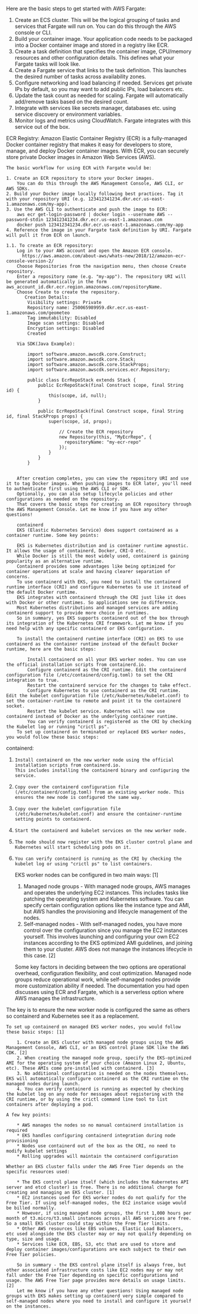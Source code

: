 Here are the basic steps to get started with AWS Fargate:

1. Create an ECS cluster. This will be the logical grouping of tasks and services that Fargate will run on. 
   You can do this through the AWS console or CLI.
2. Build your container image. Your application code needs to be packaged into a Docker container image and stored in a registry like ECR.
3. Create a task definition that specifies the container image, CPU/memory resources and other configuration details. 
   This defines what your Fargate tasks will look like.
4. Create a Fargate service that links to the task definition. This launches the desired number of tasks across availability zones.
5. Configure networking and load balancing if needed. Services get private IPs by default, so you may want to add public IPs, load balancers etc.
6. Update the task count as needed for scaling. Fargate will automatically add/remove tasks based on the desired count.
7. Integrate with services like secrets manager, databases etc. using service discovery or environment variables.
8. Monitor logs and metrics using CloudWatch. Fargate integrates with this service out of the box.

ECR Registry:
    Amazon Elastic Container Registry (ECR) is a fully-managed Docker container registry that makes it easy for developers to store, manage, and deploy Docker container images. With ECR, you can securely store private Docker images in Amazon Web Services (AWS).

    The basic workflow for using ECR with Fargate would be:

    1. Create an ECR repository to store your Docker images. 
        You can do this through the AWS Management Console, AWS CLI, or AWS SDKs.
    2. Build your Docker image locally following best practices. Tag it with your repository URI (e.g. 123412341234.dkr.ecr.us-east-1.amazonaws.com/my-app).
    3. Use the AWS CLI to authenticate and push the image to ECR:
        aws ecr get-login-password | docker login --username AWS --password-stdin 123412341234.dkr.ecr.us-east-1.amazonaws.com
        docker push 123412341234.dkr.ecr.us-east-1.amazonaws.com/my-app
    4. Reference the image in your Fargate task definition by URI. Fargate will pull it from ECR on launch.

    1.1. To create an ECR repository:
        Log in to your AWS account and open the Amazon ECR console.
          https://aws.amazon.com/about-aws/whats-new/2018/12/amazon-ecr-console-version-2/
        Choose Repositories from the navigation menu, then choose Create repository.
        Enter a repository name (e.g. "my-app"). The repository URI will be generated automatically in the form aws_account_id.dkr.ecr.region.amazonaws.com/repositoryName.
        Choose Create to create the repository.
           Creation Details:
            Visibility settings: Private
            Repository name: 250065989959.dkr.ecr.us-east-1.amazonaws.com/geometeo
            Tag immutability: Disabled
            Image scan settings: Disabled
            Encryption settings: Disabled
            Created
        
        Via SDK(Java Example):
            
            import software.amazon.awscdk.core.Construct;
            import software.amazon.awscdk.core.Stack;
            import software.amazon.awscdk.core.StackProps;
            import software.amazon.awscdk.services.ecr.Repository;
            
            public class EcrRepoStack extends Stack {
                public EcrRepoStack(final Construct scope, final String id) {
                    this(scope, id, null);
                }
                
                public EcrRepoStack(final Construct scope, final String id, final StackProps props) {
                    super(scope, id, props);
                    
                        // Create the ECR repository
                        new Repository(this, "MyEcrRepo", {
                          repositoryName: "my-ecr-repo" 
                        });
                    }
                }
            }


        After creation completes, you can view the repository URI and use it to tag Docker images. When pushing images to ECR later, you'll need to authenticate first using the AWS CLI or SDK.
        Optionally, you can also setup lifecycle policies and other configurations as needed on the repository.
        That covers the basic steps for creating an ECR repository through the AWS Management Console. Let me know if you have any other questions!

        containerd
        EKS (Elastic Kubernetes Service) does support containerd as a container runtime. Some key points:
        
        EKS is Kubernetes distribution and is container runtime agnostic. It allows the usage of containerd, Docker, CRI-O etc.
        While Docker is still the most widely used, containerd is gaining popularity as an alternative runtime.
        Containerd provides some advantages like being optimized for container operations at scale and having clearer separation of concerns.
        To use containerd with EKS, you need to install the containerd runtime interface (CRI) and configure Kubernetes to use it instead of the default Docker runtime.
        EKS integrates with containerd through the CRI just like it does with Docker or other runtimes. So applications see no difference.
        Most Kubernetes distributions and managed services are adding containerd support to provide more choice in runtimes.
        So in summary, yes EKS supports containerd out of the box through its integration of the Kubernetes CRI framework. Let me know if you need help with any specific containerd or EKS configuration.
        
        To install the containerd runtime interface (CRI) on EKS to use containerd as the container runtime instead of the default Docker runtime, here are the basic steps:

            Install containerd on all your EKS worker nodes. You can use the official installation scripts from containerd.io.
            Configure containerd as the CRI runtime. Edit the containerd configuration file (/etc/containerd/config.toml) to set the CRI integration to true.
            Restart the containerd service for the changes to take effect.
            Configure Kubernetes to use containerd as the CRI runtime. Edit the kubelet configuration file (/etc/kubernetes/kubelet.conf) to set the container-runtime to remote and point it to the containerd socket.
            Restart the kubelet service. Kubernetes will now use containerd instead of Docker as the underlying container runtime.
            You can verify containerd is registered as the CRI by checking the Kubelet log or running "crictl ps".
        To set up containerd on terminated or replaced EKS worker nodes, you would follow these basic steps:

containerd:
1.     Install containerd on the new worker node using the official installation scripts from containerd.io. 
       This includes installing the containerd binary and configuring the service.
2.     Copy over the containerd configuration file (/etc/containerd/config.toml) from an existing worker node. This ensures the new node is configured the same way.
3.     Copy over the kubelet configuration file (/etc/kubernetes/kubelet.conf) and ensure the container-runtime setting points to containerd.
4.     Start the containerd and kubelet services on the new worker node.
5.     The node should now register with the EKS cluster control plane and Kubernetes will start scheduling pods on it.
6.     You can verify containerd is running as the CRI by checking the kubelet log or using "crictl ps" to list containers.

    EKS worker nodes can be configured in two main ways: [1]

   1. Managed node groups - With managed node groups, AWS manages and operates the underlying EC2 instances. This includes tasks like patching the operating system and Kubernetes software. You can specify certain configuration options like the instance type and AMI, but AWS handles the provisioning and lifecycle management of the nodes.
   2. Self-managed nodes - With self-managed nodes, you have more control over the configuration since you manage the EC2 instances yourself. This involves launching and configuring your own EC2 instances according to the EKS optimized AMI guidelines, and joining them to your cluster. AWS does not manage the instances lifecycle in this case. [2]

    Some key factors in deciding between the two options are operational overhead, configuration flexibility, and cost optimization. 
    Managed node groups reduce operational work, while self-managed nodes provide more customization ability if needed. 
    The documentation you had open discusses using ECR and Fargate, which is a serverless option where AWS manages the infrastructure.

The key is to ensure the new worker node is configured the same as others so containerd and Kubernetes see it as a replacement. 

    To set up containerd on managed EKS worker nodes, you would follow these basic steps: [1]

        1. Create an EKS cluster with managed node groups using the AWS Management Console, AWS CLI, or an EKS control plane SDK like the AWS CDK. [2]
        2. When creating the managed node group, specify the EKS-optimized AMI for the operating system of your choice (Amazon Linux 2, Ubuntu, etc). These AMIs come pre-installed with containerd. [3]
        3. No additional configuration is needed on the nodes themselves. EKS will automatically configure containerd as the CRI runtime on the managed nodes during launch.
        4. You can verify containerd is running as expected by checking the kubelet log on any node for messages about registering with the CRI runtime, or by using the crictl command line tool to list containers after deploying a pod.
        
    A few key points:

        * AWS manages the nodes so no manual containerd installation is required
        * EKS handles configuring containerd integration during node provisioning
        * Nodes use containerd out of the box as the CRI, no need to modify kubelet settings
        * Rolling upgrades will maintain the containerd configuration
    
    Whether an EKS cluster falls under the AWS Free Tier depends on the specific resources used:

        * The EKS control plane itself (which includes the Kubernetes API server and etcd cluster) is free. There is no additional charge for creating and managing an EKS cluster. [1]
        * EC2 instances used for EKS worker nodes do not qualify for the Free Tier. If using self-managed nodes, the EC2 instance usage would be billed normally.
        * However, if using managed node groups, the first 1,000 hours per month of t3.micro/t3.small instances across all AWS services are free. So a small EKS cluster could stay within the Free Tier limits.
        * Other AWS resources like EBS volumes, Elastic Load Balancers, etc used alongside the EKS cluster may or may not qualify depending on type, size and usage.
        * Services like ECR, EBS, S3, etc that are used to store and deploy container images/configurations are each subject to their own Free Tier policies.
        
        So in summary - the EKS control plane itself is always free, but other associated infrastructure costs like EC2 nodes may or may not fall under the Free Tier depending on specific configurations and usage. The AWS Free Tier page provides more details on usage limits. [2]
        Let me know if you have any other questions! Using managed node groups with EKS makes setting up containerd very simple compared to self-managed nodes where you need to install and configure it yourself on the instances.
